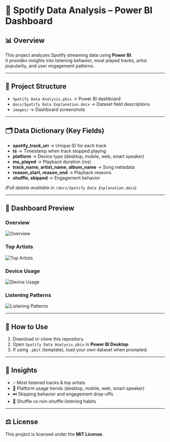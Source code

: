 # 🎵 Spotify Data Analysis – Power BI Dashboard

## 📊 Overview
This project analyzes Spotify streaming data using **Power BI**.  
It provides insights into listening behavior, most played tracks, artist popularity, and user engagement patterns.

---

## 📁 Project Structure
- `Spotify Data Analysis.pbix` → Power BI dashboard  
- `docs/Spotify Data Explanation.docx` → Dataset field descriptions  
- `images/` → Dashboard screenshots  

---

## 🗂️ Data Dictionary (Key Fields)
- **spotify_track_uri** → Unique ID for each track  
- **ts** → Timestamp when track stopped playing  
- **platform** → Device type (desktop, mobile, web, smart speaker)  
- **ms_played** → Playback duration (ms)  
- **track_name, artist_name, album_name** → Song metadata  
- **reason_start, reason_end** → Playback reasons  
- **shuffle, skipped** → Engagement behavior  

*(Full details available in `/docs/Spotify Data Explanation.docx`)*  

---

## 📸 Dashboard Preview

### Overview  
![Overview](images/dashboard_overview.png)

### Top Artists  
![Top Artists](images/top_artists.png)

### Device Usage  
![Device Usage](images/device_usage.png)

### Listening Patterns  
![Listening Patterns](images/listening_patterns.png)

---

## 🚀 How to Use
1. Download or clone this repository.  
2. Open `Spotify Data Analysis.pbix` in **Power BI Desktop**.  
3. If using `.pbit` (template), load your own dataset when prompted.  

---

## 📌 Insights
- 🎶 Most listened tracks & top artists  
- 📱 Platform usage trends (desktop, mobile, web, smart speaker)  
- ⏭️ Skipping behavior and engagement drop-offs  
- 🔀 Shuffle vs non-shuffle listening habits  

---

## ⚖️ License
This project is licensed under the **MIT License**.

